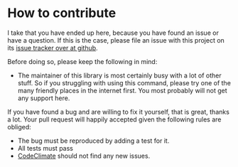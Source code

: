 # How to contribute

I take that you have ended up here, because you have found an issue or have a
question. If this is the case, please file an issue with this project on its
[issue tracker over at github][issues].

Before doing so, please keep the following in mind:

* The maintainer of this library is most certainly busy with a lot of other
  stuff. So if you struggling with using this command, please try one of the
  many friendly places in the internet first. You most probably will not get
  any support here.

If you have found a bug and are willing to fix it yourself, that is great, thanks a lot.
Your pull request will happily accepted given the following rules are obliged:

* The bug must be reproduced by adding a test for it.
* All tests must pass
* [CodeClimate] should not find any new issues.

[CodeClimate]: https://codeclimate.com/github/corvus-ch/rabbitmq-cli-consumer
[issues]: https://github.com/corvus-ch/rabbitmq-cli-consumer/issues
